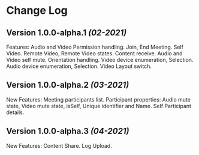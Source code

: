 Change Log
==========

Version 1.0.0-alpha.1 *(02-2021)*
---------------------------------
Features:
Audio and Video Permission handling. 
Join, End Meeting. 
Self Video. 
Remote Video, Remote Video states. 
Content receive. 
Audio and Video self mute. 
Orientation handling. 
Video device enumeration, Selection. 
Audio device enumeration, Selection. 
Video Layout switch.

Version 1.0.0-alpha.2 *(03-2021)*
---------------------------------
New Features:
Meeting participants list.
Participant properties: Audio mute state, Video mute state, isSelf, Unique identifier and Name.
Self Participant details.

Version 1.0.0-alpha.3 *(04-2021)*
---------------------------------
New Features:
Content Share.
Log Upload.

